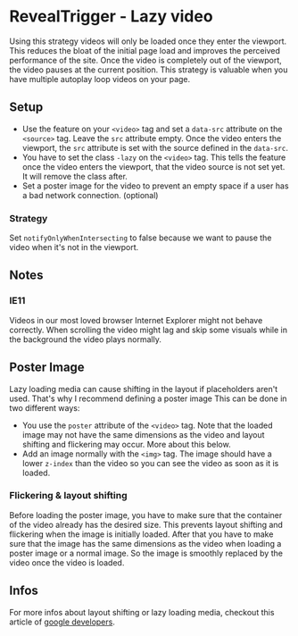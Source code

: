 # RevealTrigger - Lazy video

Using this strategy videos will only be loaded once they enter the viewport. This reduces the bloat of the initial page load and improves the perceived performance of the site. Once the video is completely out of the viewport, the video pauses at the current position. This strategy is valuable when you have multiple autoplay loop videos on your page.

## Setup

- Use the feature on your `<video>` tag and set a `data-src` attribute on the `<source>` tag. Leave the `src` attribute empty. Once the video enters the viewport, the `src` attribute is set with the source defined in the `data-src`.
- You have to set the class `-lazy` on the `<video>` tag. This tells the feature once the video enters the viewport, that the video source is not set yet. It will remove the class after.
- Set a poster image for the video to prevent an empty space if a user has a bad network connection. (optional)

### Strategy

Set `notifyOnlyWhenIntersecting` to false because we want to pause the video when it's not in the viewport.

## Notes

### IE11

Videos in our most loved browser Internet Explorer might not behave correctly. When scrolling the video might lag and skip some visuals while in the background the video plays normally.

## Poster Image

Lazy loading media can cause shifting in the layout if placeholders aren't used. That's why I recommend defining a poster image
This can be done in two different ways:

- You use the `poster` attribute of the `<video>` tag. Note that the loaded image may not have the same dimensions as the video and layout shifting and flickering may occur. More about this below.
- Add an image normally with the `<img>` tag. The image should have a lower `z-index` than the video so you can see the video as soon as it is loaded.

### Flickering & layout shifting

Before loading the poster image, you have to make sure that the container of the video already has the desired size. This prevents layout shifting and flickering when the image is initially loaded.
After that you have to make sure that the image has the same dimensions as the video when loading a poster image or a normal image. So the image is smoothly replaced by the video once the video is loaded.

## Infos

For more infos about layout shifting or lazy loading media, checkout this article of [google developers](https://developers.google.com/web/fundamentals/performance/lazy-loading-guidance/images-and-video).
